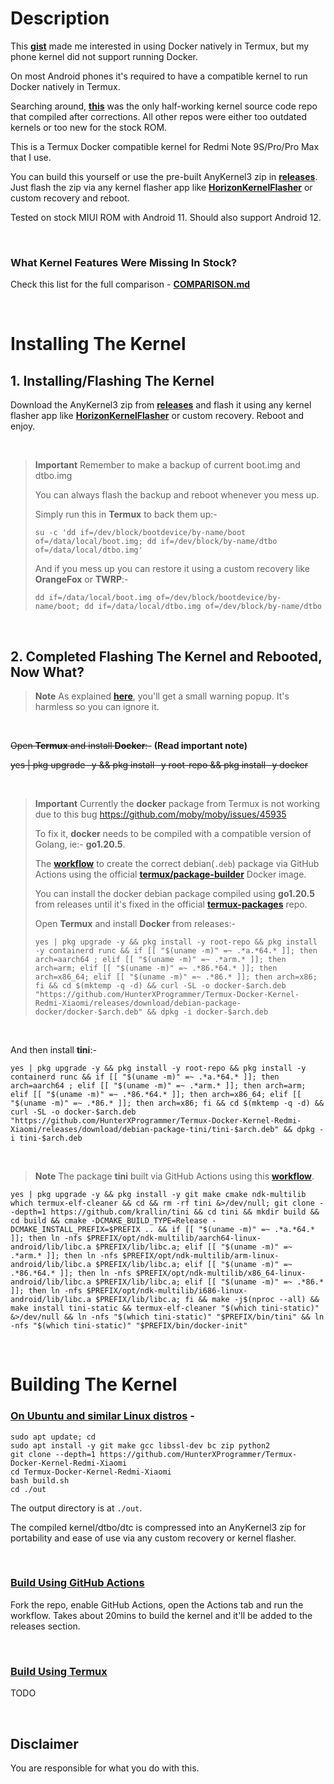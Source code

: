 # Description
This **[gist](https://gist.github.com/FreddieOliveira/efe850df7ff3951cb62d74bd770dce27)** made me interested in using Docker natively in Termux, but my phone kernel did not support running Docker.

On most Android phones it's required to have a compatible kernel to run Docker natively in Termux.

Searching around, **[this](https://github.com/ProjectVelvet/kernel_xiaomi_sm6250)** was the only half-working kernel source code repo that compiled after corrections. All other repos were either too outdated kernels or too new for the stock ROM.

This is a Termux Docker compatible kernel for Redmi Note 9S/Pro/Pro Max that I use.

You can build this yourself or use the pre-built AnyKernel3 zip in **[releases](https://github.com/HunterXProgrammer/Termux-Docker-Kernel-Redmi-Xiaomi/releases)**. Just flash the zip via any kernel flasher app like **[HorizonKernelFlasher](https://github.com/libxzr/HorizonKernelFlasher)** or custom recovery and reboot.

Tested on stock MIUI ROM with Android 11. Should also support Android 12.

<br>

### What Kernel Features Were Missing In Stock?
Check this list for the full comparison - **[COMPARISON.md](https://github.com/HunterXProgrammer/Termux-Docker-Kernel-Redmi-Xiaomi/blob/redmi-note-9/COMPARISON.md)**

<br>

# Installing The Kernel
## 1. Installing/Flashing The Kernel
Download the AnyKernel3 zip from **[releases](https://github.com/HunterXProgrammer/Termux-Docker-Kernel-Redmi-Xiaomi/releases)** and flash it using any kernel flasher app like **[HorizonKernelFlasher](https://github.com/libxzr/HorizonKernelFlasher)** or custom recovery. Reboot and enjoy.

<br>

> **Important**
> Remember to make a backup of current boot.img and dtbo.img
>
> You can always flash the backup and reboot whenever you mess up.
>
> Simply run this in **Termux** to back them up:-
>
>     su -c 'dd if=/dev/block/bootdevice/by-name/boot of=/data/local/boot.img; dd if=/dev/block/by-name/dtbo of=/data/local/dtbo.img'
> 
> And if you mess up you can restore it using a custom recovery like **OrangeFox** or **TWRP**:-
>
>     dd if=/data/local/boot.img of=/dev/block/bootdevice/by-name/boot; dd if=/data/local/dtbo.img of=/dev/block/by-name/dtbo

<br>

## 2. Completed Flashing The Kernel and Rebooted, Now What?
> **Note**
> As explained **[here](https://gist.github.com/FreddieOliveira/efe850df7ff3951cb62d74bd770dce27/#netnetfilterxt_qtaguidc)**, you'll get a small warning popup. It's harmless so you can ignore it.

<br>

~~Open **Termux** and install **Docker**:-~~ **(Read important note)**

 ~~yes | pkg upgrade -y && pkg install -y root-repo && pkg install -y docker~~

<br>

> **Important**
> Currently the **docker** package from Termux is not working due to this bug https://github.com/moby/moby/issues/45935
>
> To fix it, **docker** needs to be compiled with a compatible version of Golang, ie:- **go1.20.5**.
>
> The **[workflow](https://github.com/HunterXProgrammer/Termux-Docker-Kernel-Redmi-Xiaomi/blob/main/.github/workflows/build_debian_package_docker.yml)** to create the correct debian(`.deb`) package via GitHub Actions using the official **[termux/package-builder](https://hub.docker.com/r/termux/package-builder)** Docker image.
>
> You can install the docker debian package compiled using **go1.20.5** from releases until it's fixed in the official **[termux-packages](https://github.com/termux/termux-packages)** repo.
>
> Open **Termux** and install **Docker** from releases:-
>
>     yes | pkg upgrade -y && pkg install -y root-repo && pkg install -y containerd runc && if [[ "$(uname -m)" =~ .*a.*64.* ]]; then arch=aarch64 ; elif [[ "$(uname -m)" =~ .*arm.* ]]; then arch=arm; elif [[ "$(uname -m)" =~ .*86.*64.* ]]; then arch=x86_64; elif [[ "$(uname -m)" =~ .*86.* ]]; then arch=x86; fi && cd $(mktemp -q -d) && curl -SL -o docker-$arch.deb "https://github.com/HunterXProgrammer/Termux-Docker-Kernel-Redmi-Xiaomi/releases/download/debian-package-docker/docker-$arch.deb" && dpkg -i docker-$arch.deb

<br>

And then install **tini**:-

    yes | pkg upgrade -y && pkg install -y root-repo && pkg install -y containerd runc && if [[ "$(uname -m)" =~ .*a.*64.* ]]; then arch=aarch64 ; elif [[ "$(uname -m)" =~ .*arm.* ]]; then arch=arm; elif [[ "$(uname -m)" =~ .*86.*64.* ]]; then arch=x86_64; elif [[ "$(uname -m)" =~ .*86.* ]]; then arch=x86; fi && cd $(mktemp -q -d) && curl -SL -o docker-$arch.deb "https://github.com/HunterXProgrammer/Termux-Docker-Kernel-Redmi-Xiaomi/releases/download/debian-package-tini/tini-$arch.deb" && dpkg -i tini-$arch.deb

<br>

> **Note**
> The package **tini** built via GitHub Actions using this **[workflow](https://github.com/HunterXProgrammer/Termux-Docker-Kernel-Redmi-Xiaomi/blob/main/.github/workflows/build_debian_package_tini.yml)**.

    yes | pkg upgrade -y && pkg install -y git make cmake ndk-multilib which termux-elf-cleaner && cd && rm -rf tini &>/dev/null; git clone --depth=1 https://github.com/krallin/tini && cd tini && mkdir build && cd build && cmake -DCMAKE_BUILD_TYPE=Release -DCMAKE_INSTALL_PREFIX=$PREFIX .. && if [[ "$(uname -m)" =~ .*a.*64.* ]]; then ln -nfs $PREFIX/opt/ndk-multilib/aarch64-linux-android/lib/libc.a $PREFIX/lib/libc.a; elif [[ "$(uname -m)" =~ .*arm.* ]]; then ln -nfs $PREFIX/opt/ndk-multilib/arm-linux-android/lib/libc.a $PREFIX/lib/libc.a; elif [[ "$(uname -m)" =~ .*86.*64.* ]]; then ln -nfs $PREFIX/opt/ndk-multilib/x86_64-linux-android/lib/libc.a $PREFIX/lib/libc.a; elif [[ "$(uname -m)" =~ .*86.* ]]; then ln -nfs $PREFIX/opt/ndk-multilib/i686-linux-android/lib/libc.a $PREFIX/lib/libc.a; fi && make -j$(nproc --all) && make install tini-static && termux-elf-cleaner "$(which tini-static)" &>/dev/null && ln -nfs "$(which tini-static)" "$PREFIX/bin/tini" && ln -nfs "$(which tini-static)" "$PREFIX/bin/docker-init"

<br>

# Building The Kernel
### <ins>On Ubuntu and similar Linux distros</ins> -

    sudo apt update; cd
    sudo apt install -y git make gcc libssl-dev bc zip python2
    git clone --depth=1 https://github.com/HunterXProgrammer/Termux-Docker-Kernel-Redmi-Xiaomi
    cd Termux-Docker-Kernel-Redmi-Xiaomi
    bash build.sh
    cd ./out

The output directory is at `./out`.

The compiled kernel/dtbo/dtc is compressed into an AnyKernel3 zip for portability and ease of use via any custom recovery or kernel flasher.

<br>

### <ins>Build Using GitHub Actions</ins>
Fork the repo, enable GitHub Actions, open the Actions tab and run the workflow. Takes about 20mins to build the kernel and it'll be added to the releases section.

<br>

### <ins>Build Using Termux</ins>
TODO

<br>

## Disclaimer
You are responsible for what you do with this.







